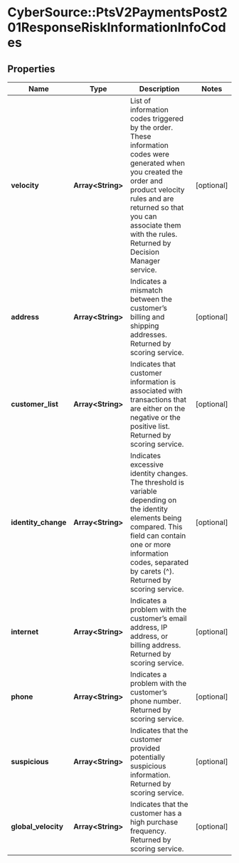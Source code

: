 # CyberSource::PtsV2PaymentsPost201ResponseRiskInformationInfoCodes

## Properties
Name | Type | Description | Notes
------------ | ------------- | ------------- | -------------
**velocity** | **Array&lt;String&gt;** | List of information codes triggered by the order. These information codes were generated when you created the order and product velocity rules and are returned so that you can associate them with the rules.  Returned by Decision Manager service.  | [optional] 
**address** | **Array&lt;String&gt;** | Indicates a mismatch between the customer’s billing and shipping addresses.  Returned by scoring service.  | [optional] 
**customer_list** | **Array&lt;String&gt;** | Indicates that customer information is associated with transactions that are either on the negative or the positive list.  Returned by scoring service.  | [optional] 
**identity_change** | **Array&lt;String&gt;** | Indicates excessive identity changes. The threshold is variable depending on the identity elements being compared. This field can contain one or more information codes, separated by carets (^).  Returned by scoring service.  | [optional] 
**internet** | **Array&lt;String&gt;** | Indicates a problem with the customer’s email address, IP address, or billing address.  Returned by scoring service.  | [optional] 
**phone** | **Array&lt;String&gt;** | Indicates a problem with the customer’s phone number.  Returned by scoring service.  | [optional] 
**suspicious** | **Array&lt;String&gt;** | Indicates that the customer provided potentially suspicious information.  Returned by scoring service.  | [optional] 
**global_velocity** | **Array&lt;String&gt;** | Indicates that the customer has a high purchase frequency.  Returned by scoring service.  | [optional] 


